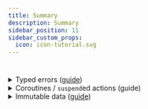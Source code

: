 ```yaml
---
title: Summary
description: Summary
sidebar_position: 11
sidebar_custom_props:
  icon: icon-tutorial.svg
---
```


# <decorated-text icon={frontMatter.sidebar_custom_props.icon} title={frontMatter.title} />

<details>
<summary><span style={{ fontSize: '115%' }}>Typed errors</span> (<a href="../typed-errors">guide</a>)</summary>

<details>
<summary>Run a computation with potential errors</summary>

For any given value of `val program: Raise<E>.() -> A`, the following functions are available:

#### Handle any potential outcomes

- `recover(program, error)` to recover from any error.
- `fold(program, error, success)` to handle error and success case, and re-throw any exceptions.
- `fold(program, exception, error, success)` to handle exception, error and success case.

#### Obtain the result as a wrapper type

These functions create a `Raise` scope where all the operators in this section become available.

- `either(program)` to obtain `Either<E, A>`.
- `result(program)` to obtain `Result<A>`, the error type is fixed to `Throwable`.
- `nullable(program)` to obtain `A?`, the error type is fixed to `Null`.
- `option(program)` to obtain `Option<A>`, the error type is fixed to `None`.

#### Embed any potential errors in the block

- If the call has `Raise<E>` as receiver, _nothing_ is needed.
- If the call returns a wrapper type (`Result`, `Either`, ...), call `.bind()`.

</details>

<details>
<summary>Indicate that an error occurred</summary>

#### DSL syntax

- `raise` to _raise_ a typed error of `E` meaning that the computation has failed.
- `ensure` to _raise_ a typed error of `E` when predicate is `false`.
- `ensureNotNull` to _raise_ a typed error of `E` when value is `null`.

#### Wrapper types

- `Either.Left` and `.left()` to wrap a value as error in `Either`
- `Ior.Left` and `.leftIor()` to wrap a value as error in `Ior`

</details>

<details>
<summary>Handle potential errors (<a href="../typed-errors/#recovering-from-typed-errors-and-exceptions">guide</a>)</summary>

These functions allow raising errors of the same type that the surrounding block.

- `recover(program, error)` to recover from any error.
- `catch(program, exception)` to perform some action when the block throws an exception.

</details>

<details>
<summary>Accumulate errors (<a href="../typed-errors/#validation-accumulating-errors">guide</a>)</summary>

These functions use `NonEmptyList<E>` as the surrounding error type, or take `(E, E) -> E` as the error accumulator.

- `zipOrAccumulate` to operate over independent blocks, with potentially different types.
- `mapOrAccumulate` to operate over a collection of items.

</details>

</details>

<details>
<summary><span style={{ fontSize: '115%' }}>Coroutines / <code>suspend</code>ed actions</span> (guide)</summary>

<details>
<summary>Run several of them</summary>

#### Independently in parallel

- `parMap` to operate over a collection of items.
- `parZip` to combine the result of independent actions, with potentially different return types.

#### Race (only the fastest is returned)

- `raceN` to race 2 or 3 computations.

</details>

<details>
<summary>Protect from potential problems</summary>

- `Schedule.retry` to repeat an action until successful.
- `Schedule.repeat` to repeat an action, correctly handling problems.
- `resourceScope` for correct acquisition and release of resources.

For more resilience options check the [corresponding section in the docs](../resilience/).

</details>

</details>

<details>
<summary><span style={{ fontSize: '115%' }}>Immutable data</span> (<a href="../immutable-data">guide</a>)</summary>

<details>
<summary>Generate optics</summary>

- **User-defined data**: mark the class with the `@optics` annotation and apply the KSP plug-in.
- **Collections**: traversals that work on every element of a collections are available in the `Every` object.

</details>

<details>
<summary>Obtain data</summary>

- `get` obtains the single focused element. <span style={{ fontSize: '80%' }}>(Available for `Lens`.)</span>
- `getOrNull` obtains an optional focused element as nullable. <span style={{ fontSize: '80%' }}>(Available for `Optional`, `Prism`, `Lens`.)</span>
- `getAll` obtains all focused elements as `List`. <span style={{ fontSize: '80%' }}>(Available for every optic.)</span>
- `foldMap` combines all the focused elements in a single element. <span style={{ fontSize: '80%' }}>(Available for every optic.)</span>

The `Traversal` type offers an API closely matching that of `Iterable`.

</details>

<details>
<summary>Copy value with modified data</summary>

- `modify` applies an operation to every focused element.
- `set` changes the value of every focused element.
- `copy` provides a DSL to perform several modifications over the same value.

</details>

<details>
<summary>Generate a new value</summary>

- `reverseGet` constructs a value by means of a `Prism`.

</details>

</details>
